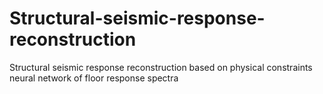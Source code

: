 # Structural-seismic-response-reconstruction
Structural seismic response reconstruction based on physical constraints neural network of floor response spectra

